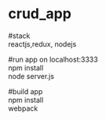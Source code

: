 # crud_app
#stack<br/>
reactjs,redux, nodejs<br/>

#run app on localhost:3333<br/>
npm install</br>
node server.js<br/>

#build app<br/>
npm install<br/>
webpack

